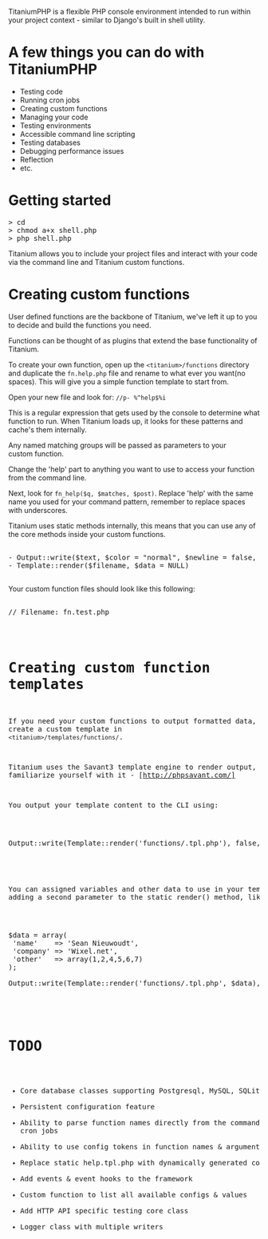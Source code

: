 TitaniumPHP is a flexible PHP console environment intended to run within your project context - similar to Django's built in shell utility.

#  A few things you can do with TitaniumPHP

- Testing code
- Running cron jobs
- Creating custom functions
- Managing your code 
- Testing environments
- Accessible command line scripting
- Testing databases
- Debugging performance issues
- Reflection
- etc.

# Getting started

<pre>
> cd <titanium_directory>
> chmod a+x shell.php
> php shell.php
</pre>

Titanium allows you to include your project files and interact with your code via the command line 
and Titanium custom functions.

#  Creating custom functions

User defined functions are the backbone of Titanium, we've left it up 
to you to decide and build the functions you need.

Functions can be thought of as plugins that extend the base functionality
of Titanium.

To create your own function, open up the `<titanium>/functions` directory and 
duplicate the `fn.help.php` file and rename to what ever you want(no spaces).
This will give you a simple function template to start from.

Open your new file and look for: `//p- %^help$%i`

This is a regular expression that gets used by the console to determine
what function to run. When Titanium loads up, it looks for these 
patterns and cache's them internally. 

Any named matching groups will be passed as parameters to your  
custom function.

Change the 'help' part to anything you want to use to access 
your function from the command line.

Next, look for `fn_help($q, $matches, $post)`. Replace 'help' with the same 
name you used for your command pattern, remember to replace spaces with 
underscores. 

Titanium uses static methods internally, this means that you can use 
any of the core methods inside your custom functions. 

<pre>
	
- Output::write($text, $color = "normal", $newline = false, $newlinecount = 1);
- Template::render($filename, $data = NULL)

</pre>

Your custom function files should look like this following:

<pre>
	
// Filename: fn.test.php	
	
<?php if(!defined('TITANIUM_CLI')) { exit; }

//p- %^test$%i

/**
 * Test template
 *
 * @param string $q
 * @param array $matches
 * @param array $post
 */
 function fn_test($q, $matches, $post) 
 {
	// Put your code here. 
 }

</pre>

#  Creating custom function templates

If you need your custom functions to output formatted data, you can create 
a custom template in `<titanium>/templates/functions/`.

Titanium uses the Savant3 template engine to render output, so familiarize 
yourself with it - [http://phpsavant.com/]

You output your template content to the CLI using:

<pre>

Output::write(Template::render('functions/<your template name>.tpl.php'), false, true);

</pre>

You can assigned variables and other data to use in your template by adding a 
second parameter to the static render() method, like this:

<pre>

$data = array(
 'name'    => 'Sean Nieuwoudt',
 'company' => 'Wixel.net',
 'other'   => array(1,2,4,5,6,7)
);

Output::write(Template::render('functions/<your template name>.tpl.php', $data), false, true);

</pre>

#  TODO

* Core database classes supporting Postgresql, MySQL, SQLite
* Persistent configuration feature
* Ability to parse function names directly from the command line for cron jobs
* Ability to use config tokens in function names & arguments
* Replace static help.tpl.php with dynamically generated content
* Add events & event hooks to the framework
* Custom function to list all available configs & values
* Add HTTP API specific testing core class
* Logger class with multiple writers